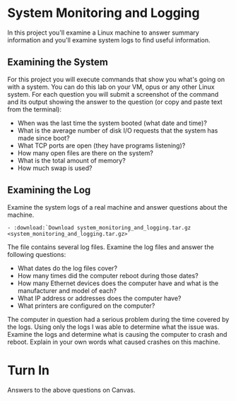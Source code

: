 # System Monitoring and Logging

In this project you'll examine a Linux machine to answer summary information and you'll examine system logs to find useful information. 

## Examining the System  

For this project you will execute commands that show you what's going on with a system. You can do this lab on your VM, opus or any other Linux system. For each question you will submit a screenshot of the command and its output showing the answer to the question (or copy and paste text from the terminal):

  - When was the last time the system booted (what date and time)?
  - What is the average number of disk I/O requests that the system has made since boot?
  - What TCP ports are open (they have programs listening)?
  - How many open files are there on the system?
  - What is the total amount of memory? 
  - How much swap is used? 

## Examining the Log  

Examine the system logs of a real machine and answer questions about the machine.

```eval_rst
- :download:`Download system_monitoring_and_logging.tar.gz <system_monitoring_and_logging.tar.gz>` 
```
The file contains several log files. Examine the log files and answer the following questions:

  - What dates do the log files cover?
  - How many times did the computer reboot during those dates?
  - How many Ethernet devices does the computer have and what is the manufacturer and model of each?
  - What IP address or addresses does the computer have?
  - What printers are configured on the computer?

The computer in question had a serious problem during the time covered by the logs. Using only the logs I was able to determine what the issue was. Examine the logs and determine what is causing the computer to crash and reboot. Explain in your own words what caused crashes on this machine. 

# Turn In 

Answers to the above questions on Canvas.
